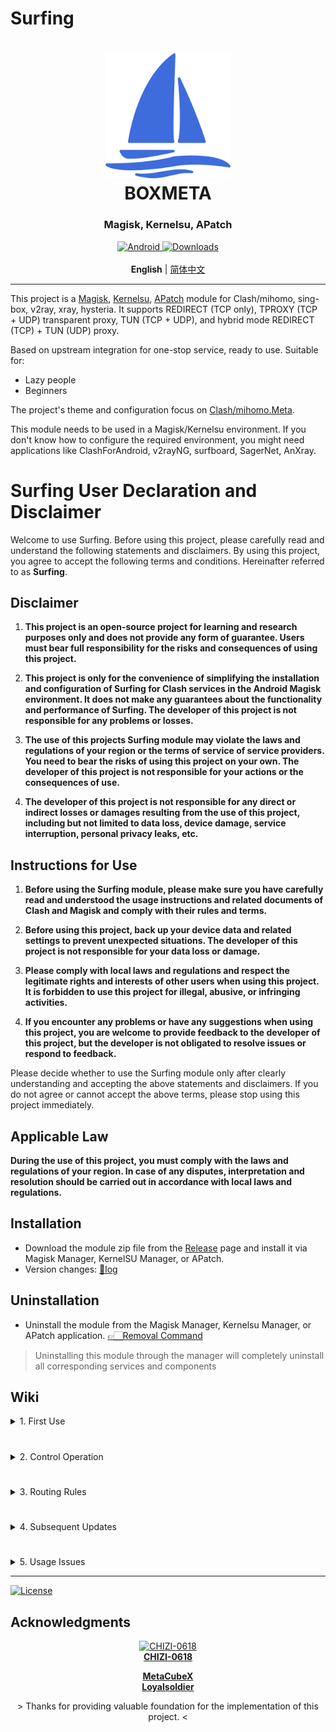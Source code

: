 # Surfing

<h1 align="center">
  <img src="./folder/logo.svg" alt="BOXMETA" width="200">
  <br>BOXMETA<br>
</h1>

<h3 align="center">Magisk, Kernelsu, APatch</h3>

<div align="center">
    <a href="https://github.com/MoGuangYu/Surfing/releases/tag/Prerelease-Alpha">
        <img alt="Android" src="https://img.shields.io/badge/Module Latestsnapshot-F05033.svg?logo=android&logoColor=white">
    </a>
    <a href="https://github.com/MoGuangYu/Surfing/releases">
    <img alt="Downloads" src="https://img.shields.io/github/downloads/MoGuangYu/Surfing/total?label=Module%20Download&labelColor=00b56a&logo=git&logoColor=white">
</a>
</div>
<br>
<div align="center">
    <strong>English</strong> | <a href="./README_CN.md">简体中文</a>
</div>

---

This project is a [Magisk](https://github.com/topjohnwu/Magisk), [Kernelsu](https://github.com/tiann/KernelSU), [APatch](https://github.com/bmax121/APatch) module for Clash/mihomo, sing-box, v2ray, xray, hysteria. It supports REDIRECT (TCP only), TPROXY (TCP + UDP) transparent proxy, TUN (TCP + UDP), and hybrid mode REDIRECT (TCP) + TUN (UDP) proxy.

Based on upstream integration for one-stop service, ready to use. Suitable for:
- Lazy people
- Beginners

The project's theme and configuration focus on [Clash/mihomo.Meta](https://github.com/MetaCubeX/Clash.Meta).

This module needs to be used in a Magisk/Kernelsu environment. If you don't know how to configure the required environment, you might need applications like ClashForAndroid, v2rayNG, surfboard, SagerNet, AnXray.

# Surfing User Declaration and Disclaimer

Welcome to use Surfing. Before using this project, please carefully read and understand the following statements and disclaimers. By using this project, you agree to accept the following terms and conditions. Hereinafter referred to as **Surfing**.

## Disclaimer

1. **This project is an open-source project for learning and research purposes only and does not provide any form of guarantee. Users must bear full responsibility for the risks and consequences of using this project.**

2. **This project is only for the convenience of simplifying the installation and configuration of Surfing for Clash services in the Android Magisk environment. It does not make any guarantees about the functionality and performance of Surfing. The developer of this project is not responsible for any problems or losses.**

3. **The use of this projects Surfing module may violate the laws and regulations of your region or the terms of service of service providers. You need to bear the risks of using this project on your own. The developer of this project is not responsible for your actions or the consequences of use.**

4. **The developer of this project is not responsible for any direct or indirect losses or damages resulting from the use of this project, including but not limited to data loss, device damage, service interruption, personal privacy leaks, etc.**

## Instructions for Use

1. **Before using the Surfing module, please make sure you have carefully read and understood the usage instructions and related documents of Clash and Magisk and comply with their rules and terms.**

2. **Before using this project, back up your device data and related settings to prevent unexpected situations. The developer of this project is not responsible for your data loss or damage.**

3. **Please comply with local laws and regulations and respect the legitimate rights and interests of other users when using this project. It is forbidden to use this project for illegal, abusive, or infringing activities.**

4. **If you encounter any problems or have any suggestions when using this project, you are welcome to provide feedback to the developer of this project, but the developer is not obligated to resolve issues or respond to feedback.**

Please decide whether to use the Surfing module only after clearly understanding and accepting the above statements and disclaimers. If you do not agree or cannot accept the above terms, please stop using this project immediately.

## Applicable Law

**During the use of this project, you must comply with the laws and regulations of your region. In case of any disputes, interpretation and resolution should be carried out in accordance with local laws and regulations.**

## Installation

- Download the module zip file from the [Release](https://github.com/MoGuangYu/Surfing/releases) page and install it via Magisk Manager, KernelSU Manager, or APatch.
- Version changes: [📲log](changelog.md)

## Uninstallation

- Uninstall the module from the Magisk Manager, Kernelsu Manager, or APatch application. [👉🏻Removal Command](https://github.com/MoGuangYu/Surfing/blob/main/uninstall.sh#L3-L4)

> Uninstalling this module through the manager will completely uninstall all corresponding services and components

## Wiki

<details>
<summary>1. First Use</summary>

- After installing the module for the first time, **please first** add your subscription URL to `/data/adb/box_bll/clash/config.yaml`, and then manually restart the device once.
- Toggle the module switch once and open the **Web** application on the desktop
- Due to network reasons, the **rules**/**subscriptions** may not be fully downloaded automatically. Please manually refresh the panel.
  - If the subscription fails to load, please try to switch the **UA** in the configuration file
  - If the above fails, ensure your network environment is normal.
- ~~After the configuration and node fetching are complete, go to~~: 
- ~~**Settings** → **Search Box**, and search for the keyword "DNS." If similar options appear, select them~~:
  - ~~Private DNS~~
  - ~~Dedicated DNS~~
- ~~And configure the custom domain~~:
```text
1dot1dot1dot1.cloudflare-dns.com
```

- Web App:
  - It is purely a graphical tool for portable browsing and managing backend routing data, with no other unnecessary uses.

<img src="./folder/Webapk.png" alt="Web UI" width="300">

> The module has an integrated GUI that can be accessed locally via a browser or online via the app. The two are essentially the same.

</details>

#

<details>
<summary>2. Control Operation</summary>

- Can control the start and stop via **WiFi SSID** network.
- Can control the operation service by turning the module switch on/off, with real-time effect.
- You can add the control switch tile of the module to the system status bar. If you cannot find the tile switch after installing the module and restarting the device, you can manually install the Apk [Download source code](https://raw.githubusercontent.com/MoGuangYu/Surfing/main/folder/SurfingTile.tar.gz)

</details>

#

<details>
<summary>3. Routing Rules</summary>

GitHub Actions automatically builds at 6 AM Beijing Time every day to ensure the CN rules are up to date. [Wiki](https://github.com/MoGuangYu/rule)

> The routing rules are all linked online and automatically updated every 24 hours.

</details>

#

<details>
<summary>4. Subsequent Updates</summary>

- If you are using the default configuration, updates will be seamless.
- Supports online module updates from the client. No reboot is required after updating, but a reboot is still recommended.
- During updates, the configuration file will be backed up to:
   - `config.yaml.bak`
- User configuration will be backed up during the update to:
   - `box.config.bak`
- Your subscription URL will be automatically extracted and backed up to:
   - `proxies/subscribe_urls_backup.txt`
   - The backup will be automatically extracted and restored to the new configuration, suitable for those using the default configuration file.

- Module updates do not include:
   - Geo database files
   - Bin files
   - Web resources

> Ps: The update mainly follows upstream updates and delivers some configurations.

</details>

#

<details>
<summary>5. Usage Issues</summary>

1. Proxy Specific Applications (Black/Whitelist)
- To proxy all applications except certain ones, open the `/data/adb/box_bll/scripts/box.config` file, set the `proxy_mode` value to `blacklist` (default), and add elements to the `user_packages_list` array. The format for elements is `id:package_name`, separated by spaces. For example, `user_packages_list=("id:package_name" "id:package_name")` to **not proxy** specific Android user applications.

- To only proxy specific applications, open the `/data/adb/box_bll/scripts/box.config` file, set the `proxy_mode` value to `whitelist`, and add elements to the `user_packages_list` array. The format for elements is `id:package_name`, separated by spaces. For example, `user_packages_list=("id:package_name" "id:package_name")` to **only proxy** specific Android user applications.

Android user group ID identifiers:

| Standard User | ID  |
| ------------- | --- |
| Owner         |  0  |
| Second Space  |  10 |
| App Clone     | 999 |

> Typically, you can find all user group IDs and application package names in `/data/user/`. Do not use fake-ip mode when using black/whitelist.

2. Tun Mode
- ~~Enabled by default~~
- ~~Better routing traffic management~~
- ~~Deprecated in v7.4.3~~

> ~~If you have special needs, you can turn it off by yourself~~. Please do not use the black and white list before using this mode.

3. Routing Rules
- Designed for mainland China usage
- Sufficient for most daily needs

> If there are no strict requirements, the whitelist/blacklist is not very meaningful, and the default configuration of the module is enough.

4. Panel Management
- Magisk Font Module

> May affect normal display of page fonts.

5. LAN Sharing
- Enable hotspot and let other devices connect.
- TUN Gateway: `172.20.0.1`

> To access the dashboard backend from other devices, visit: `http://<Current WiFi/TUN Gateway>:9090/ui`

~~6. Private DNS~~
- ~~**When enabled**, please **ensure the module service is running properly**, **otherwise**, it may affect CN resolution and result in **no internet connection**.~~
- ~~This is an optional feature ✅~~
- ~~It is recommended to enable it.~~

> This is to fully solve some IPv6 DNS request leaks under Wan0.

7. Host File
- No need to mount
   - Just delete the file.
- To remount
   - Create a new file in the **etc** folder.
- All modifications take effect immediately.
- When updating/installing, you can use the volume up and down keys to choose whether to mount.

> Domain IP redirection.

</details>

---

<a href="./LICENSE">
    <img alt="License" src="https://img.shields.io/github/license/MoGuangYu/Surfing.svg">
</a>

## Acknowledgments

<a href="https://github.com/CHIZI-0618">
  <p align="center">
    <img src="https://github.com/CHIZI-0618.png" width="100" height="100" alt="CHIZI-0618">
    <br>
    <strong>CHIZI-0618</strong>
  </p>
</a>

<div align="center">
  <a href="https://github.com/MetaCubeX"><strong>MetaCubeX</strong></a>
</div>

<div align="center">
  <a href="https://github.com/Loyalsoldier"><strong>Loyalsoldier</strong></a>
</div>
<div align="center">
  <p> > Thanks for providing valuable foundation for the implementation of this project. < </p>
</div>
